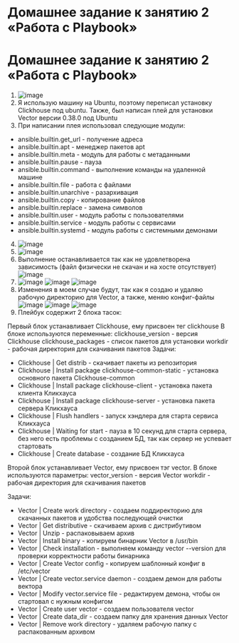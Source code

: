 # Домашнее задание к занятию 2 «Работа с Playbook»

# Домашнее задание к занятию 2 «Работа с Playbook»

1. ![image](https://github.com/Shchu4ka/ansible2/assets/29621873/7e67be6f-8689-489b-ba5a-94470ccb2fe0)
2. Я использую машину на Ubuntu, поэтому переписал установку Clickhouse под ubuntu. Также, был написан плей для установки Vector версии 0.38.0 под Ubuntu
3. При написании плея использовал следующие модули:
- ansible.builtin.get_url - получение адреса
- ansible.builtin.apt - менеджер пакетов apt
- ansible.builtin.meta - модуль для работы с метаданными
- ansible.builtin.pause - пауза 
- ansible.builtin.command - выполнение команды на удаленной машине
- ansible.builtin.file - работа с файлами
- ansible.builtin.unarchive - разархивация
- ansible.builtin.copy - копирование файлов
- ansible.builtin.replace - замена символов
- ansible.builtin.user - модуль работы с пользователями
- ansible.builtin.service - модуль работы с сервисами
- ansible.builtin.systemd - модуль работы с системными демонами
4. ![image](https://github.com/Shchu4ka/ansible2/assets/29621873/24e1e6b4-543a-43ff-b240-1ee54e5c9884)
5. ![image](https://github.com/Shchu4ka/ansible2/assets/29621873/9700e604-dafc-42ec-bc04-54b75622946f)
6. Выполнение останавливается так как не удовлетворена зависимость (файл физически не скачан и на хосте отсутствует)
  ![image](https://github.com/Shchu4ka/ansible2/assets/29621873/6258a6da-9753-439e-8e15-eca546043877)
7. ![image](https://github.com/Shchu4ka/ansible2/assets/29621873/6db56424-cf74-4db1-9768-4a206a73ba19)
![image](https://github.com/Shchu4ka/ansible2/assets/29621873/795a74bf-3c0c-434b-9069-3ced6461c6f1)
![image](https://github.com/Shchu4ka/ansible2/assets/29621873/bf2f1d9c-966b-4240-afc5-34b4afc22efa)
8. Изменения в моем случае будут, так как я создаю и удаляю рабочую директорию для Vector, а также, меняю конфиг-файлы
![image](https://github.com/Shchu4ka/ansible2/assets/29621873/525a3855-b5a1-4f80-857b-9601ed01b434)
![image](https://github.com/Shchu4ka/ansible2/assets/29621873/4ccf9407-b92f-4ae2-8495-f296ffef69c4)
![image](https://github.com/Shchu4ka/ansible2/assets/29621873/55c327f8-c49b-4f0d-8c08-1184814b6afe)
9. Плейбук содержит 2 блока тасок:

Первый блок устанавливает Clickhouse, ему присвоен тег clickhouse
В блоке используются переменные:
clickhouse_version - версия Clickhouse
clickhouse_packages - список пакетов для установки
workdir - рабочая директория для скачивания пакетов
Задачи:
- Clickhouse | Get distrib - скачивает пакеты из репозитория
- Clickhouse | Install package clickhouse-common-static - установка основного пакета Clickhouse-common
- Clickhouse | Install package clickhouse-client - установка пакета клиента Кликхауса
- Clickhouse | Install package clickhouse-server - установка пакета сервера Кликхауса
- Clickhouse | Flush handlers - запуск хэндлера для старта сервиса Кликхауса
- Clickhouse | Waiting for start - пауза в 10 секунд для старта сервера, без него есть проблемы с созданием БД, так как сервер не успевает стартовать
- Clickhouse | Create database - создание БД Кликхауса

Второй блок устанавливает Vector, ему присвоен тэг vector.
В блоке используются параметры:
vector_version - версия Vector
workdir - рабочая директория для скачивания пакетов

Задачи:
- Vector | Create work directory - создаем поддиректорию для скачанных пакетов и удобства последующей очистки
- Vector | Get distributive - скачиваем архив с дистрибутивом
- Vector | Unzip - распаковываем архив
- Vector | Install binary - копируем бинарник Vector в /usr/bin
- Vector | Check installation - выполняем команду vector --version для проверки корректности работы бинарника
- Vector | Create Vector config - копируем шаблонный конфиг в /etc/vector
- Vector | Create vector.service daemon - создаем демон для работы вектора
- Vector | Modify vector.service file - редактируем демона, чтобы он стартовал с нужным конфигом
- Vector | Create user vector - создаем пользователя vector
- Vector | Create data_dir - создаем папку для хранения данных Vector
- Vector | Remove work directory - удаляем рабочую папку с распакованным архивом
